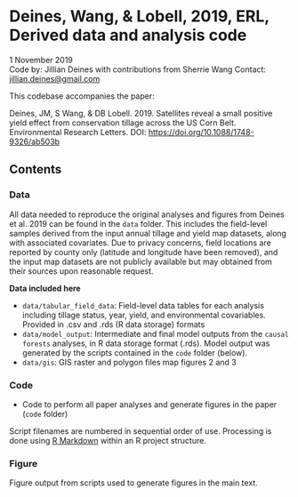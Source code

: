 # Deines, Wang, & Lobell, 2019, ERL, Derived data and analysis code

1 November 2019  
Code by: Jillian Deines with contributions from Sherrie Wang 
Contact: jillian.deines@gmail.com  

This codebase accompanies the paper:

Deines, JM, S Wang, & DB Lobell. 2019. Satellites reveal a small positive yield effect from conservation tillage across the US Corn Belt. Environmental Research Letters. DOI: https://doi.org/10.1088/1748-9326/ab503b

## Contents

### Data
All data needed to reproduce the original analyses and figures from Deines et al. 2019 can be found in the `data` folder. This includes the field-level samples derived from the input annual tillage and yield map datasets, along with associated covariates. Due to privacy concerns, field locations are reported by county only (latitude and longitude have been removed), and the input map datasets are not publicly available but may obtained from their sources upon reasonable request.


**Data included here**

* `data/tabular_field_data`: Field-level data tables for each analysis including tillage status, year, yield, and environmental covariables. Provided in .csv and .rds (R data storage) formats
* `data/model_output`: Intermediate and final model outputs from the `causal forests` analyses, in R data storage format (.rds). Model output was generated by the scripts contained in the `code` folder (below).
* `data/gis`: GIS raster and polygon files map figures 2 and 3

### Code

* Code to perform all paper analyses and generate figures in the paper (`code` folder)

Script filenames are numbered in sequential order of use. Processing is done using [R Markdown](https://rmarkdown.rstudio.com/) within an R project structure.

### Figure
Figure output from scripts used to generate figures in the main text.

